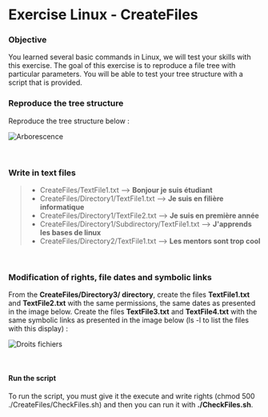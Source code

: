 # Exercise Linux - CreateFiles

### Objective

You learned several basic commands in Linux, we will test your skills with this exercise.
The goal of this exercise is to reproduce a file tree with particular parameters. You will be able to test your tree structure with a script that is provided.
<br>

### Reproduce the tree structure

Reproduce the tree structure below :

![Arborescence](https://i.imgur.com/zyB3bFa.png)

<br>

### Write in text files

> - CreateFiles/TextFile1.txt --> **Bonjour je suis étudiant**
> - CreateFiles/Directory1/TextFile1.txt --> **Je suis en filière informatique**
> - CreateFiles/Directory1/TextFile2.txt --> **Je suis en première année**
> - CreateFiles/Directory1/Subdirectory/TextFile1.txt --> **J'apprends les bases de linux**
> - CreateFiles/Directory2/TextFile1.txt --> **Les mentors sont trop cool**


<br>

### Modification of rights, file dates and symbolic links

From the **CreateFiles/Directory3/ directory**, create the files **TextFile1.txt** and **TextFile2.txt** with the same permissions, the same dates as presented in the image below.
Create the files **TextFile3.txt** and **TextFile4.txt** with the same symbolic links as presented in the image below (ls -l to list the files with this display) :

![Droits fichiers](https://i.imgur.com/RV8NbB3.png)

<br>

#### Run the script

To run the script, you must give it the execute and write rights (chmod 500 ./CreateFiles/CheckFiles.sh) and then you can run it with **./CheckFiles.sh**.
